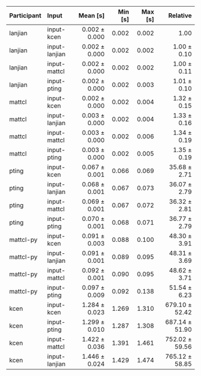 | Participant | Input | Mean [s] | Min [s] | Max [s] | Relative |
|:---|:---|---:|---:|---:|---:|
| lanjian | input-kcen | 0.002 ± 0.000 | 0.002 | 0.002 | 1.00 |
| lanjian | input-lanjian | 0.002 ± 0.000 | 0.002 | 0.002 | 1.00 ± 0.10 |
| lanjian | input-mattcl | 0.002 ± 0.000 | 0.002 | 0.002 | 1.00 ± 0.11 |
| lanjian | input-pting | 0.002 ± 0.000 | 0.002 | 0.003 | 1.01 ± 0.10 |
| mattcl | input-kcen | 0.002 ± 0.000 | 0.002 | 0.004 | 1.32 ± 0.15 |
| mattcl | input-lanjian | 0.003 ± 0.000 | 0.002 | 0.004 | 1.33 ± 0.16 |
| mattcl | input-mattcl | 0.003 ± 0.000 | 0.002 | 0.006 | 1.34 ± 0.19 |
| mattcl | input-pting | 0.003 ± 0.000 | 0.002 | 0.005 | 1.35 ± 0.19 |
| pting | input-kcen | 0.067 ± 0.001 | 0.066 | 0.069 | 35.68 ± 2.71 |
| pting | input-lanjian | 0.068 ± 0.001 | 0.067 | 0.073 | 36.07 ± 2.79 |
| pting | input-mattcl | 0.069 ± 0.001 | 0.067 | 0.072 | 36.32 ± 2.81 |
| pting | input-pting | 0.070 ± 0.001 | 0.068 | 0.071 | 36.77 ± 2.79 |
| mattcl-py | input-kcen | 0.091 ± 0.003 | 0.088 | 0.100 | 48.30 ± 3.91 |
| mattcl-py | input-lanjian | 0.091 ± 0.001 | 0.089 | 0.095 | 48.31 ± 3.69 |
| mattcl-py | input-mattcl | 0.092 ± 0.001 | 0.090 | 0.095 | 48.62 ± 3.71 |
| mattcl-py | input-pting | 0.097 ± 0.009 | 0.092 | 0.138 | 51.54 ± 6.23 |
| kcen | input-kcen | 1.284 ± 0.023 | 1.269 | 1.310 | 679.10 ± 52.42 |
| kcen | input-pting | 1.299 ± 0.010 | 1.287 | 1.308 | 687.14 ± 51.90 |
| kcen | input-mattcl | 1.422 ± 0.036 | 1.391 | 1.461 | 752.02 ± 59.56 |
| kcen | input-lanjian | 1.446 ± 0.024 | 1.429 | 1.474 | 765.12 ± 58.85 |
